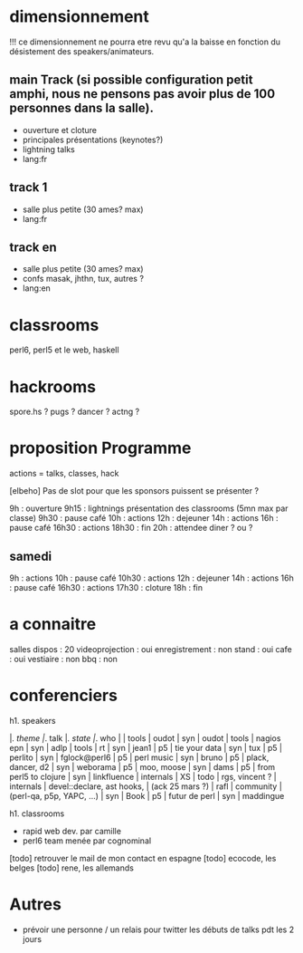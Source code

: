 # dimensionnement

!!! ce dimensionnement ne pourra etre revu qu'a la baisse en fonction du désistement des speakers/animateurs.

## main Track (si possible configuration petit amphi, nous ne pensons pas avoir plus de 100 personnes dans la salle).
- ouverture et cloture
- principales présentations (keynotes?)
- lightning talks
- lang:fr

## track 1
- salle plus petite (30 ames? max)
- lang:fr

## track en
- salle plus petite (30 ames? max)
- confs masak, jhthn, tux, autres ? 
- lang:en

# classrooms

perl6, perl5 et le web, haskell 

# hackrooms

spore.hs ? pugs ? dancer ? actng ? 

# proposition Programme

actions = talks, classes, hack

[elbeho] Pas de slot pour que les sponsors puissent se présenter ?

9h     : ouverture
9h15   : lightnings présentation des classrooms (5mn max par classe)
9h30   : pause café
10h    : actions
12h    : dejeuner
14h    : actions
16h    : pause café
16h30  : actions
18h30  : fin
20h    : attendee diner ? ou ? 

## samedi 

9h     : actions
10h    : pause café
10h30  : actions
12h    : dejeuner
14h    : actions
16h    : pause café
16h30  : actions
17h30  : cloture
18h    : fin

# a connaitre

salles dispos   : 20
videoprojection : oui
enregistrement  : non
stand           : oui
cafe            : oui
vestiaire       : non
bbq             : non

# conferenciers


h1. speakers

|_. theme      |_. talk                     |_. state             |_. who |
| tools        | oudot                      | syn                 | oudot
| tools        | nagios epn                 | syn                 | adlp
| tools        | rt                         | syn                 | jean1
| p5           | tie your data              | syn                 | tux
| p5           | perlito                    | syn                 | fglock@perl6
| p5           | perl music                 | syn                 | bruno
| p5           | plack, dancer, d2          | syn                 | weborama
| p5           | moo, moose                 | syn                 | dams
| p5           | from perl5 to clojure      | syn                 | linkfluence
| internals    | XS                         | todo                | rgs, vincent ? 
| internals    | devel::declare, ast hooks, | (ack 25 mars ?)     | rafl
| community    | (perl-qa, p5p, YAPC, ...)  | syn                 | Book 
| p5           | futur de perl              | syn                | maddingue

h1. classrooms

* rapid web dev. par camille
* perl6 team menée par cognominal

[todo] retrouver le mail de mon contact en espagne
[todo] ecocode, les belges
[todo] rene, les allemands

# Autres

  * prévoir une personne / un relais pour twitter les débuts de talks pdt les 2 jours

